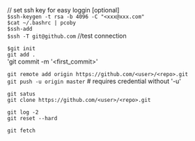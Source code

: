 // set ssh key for easy loggin [optional] <br>
`$ssh-keygen -t rsa -b 4096 -C "<xxx@xxx.com"` <br>
`$cat ~/.bashrc | pcoby` <br>
`$ssh-add` <br>
`$ssh -T git@github.com`  //test connection<br>



`$git init` <br>
`git add .`<br>
'git commit -m '<first_commit>'<br>

`git remote add origin https://github.com/<user>/<repo>.git`<br>
`git push -u origin master` # requires credential without '-u'<br> 


`git satus`<br>
`git clone https://github.com/<user>/<repo>.git`


`git log -2`<br>
`git reset --hard`<br>


`git fetch`<br>
